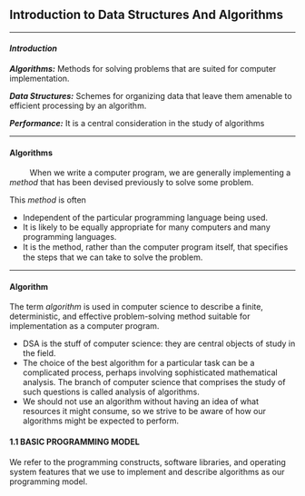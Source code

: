 ## Introduction to Data Structures And Algorithms
---
#### *Introduction*
***Algorithms:*** Methods for solving problems that are suited for computer implementation.

***Data Structures:*** Schemes for organizing data that leave them amenable to efficient processing by an algorithm.

***Performance:*** It is a central consideration in the study of algorithms

---

#### Algorithms

&nbsp;&nbsp;&nbsp;&nbsp;&nbsp;&nbsp;&nbsp;&nbsp; When we write a computer program, we are generally implementing a *method* that has been devised previously to solve some problem.

This *method* is often

- Independent of the particular programming language being used.
- It is likely to be equally appropriate for many computers and many programming languages.
- It is the method, rather than the computer program itself, that speciﬁes the steps that we can
take to solve the problem.

---

#### Algorithm

The term *algorithm* is used in computer science to describe a finite, deterministic, and effective problem-solving method suitable for implementation as a computer program.

- DSA is the stuff of computer science: they are central objects of study in the field.
- The choice of the best algorithm for a particular task can be a complicated process, perhaps involving sophisticated mathematical analysis. The branch of computer science that comprises the study of such questions is called analysis of algorithms.
- We should not use an algorithm without having an idea of what resources it might consume, so we strive to be aware of how our algorithms might be expected to perform.

#### 1.1 BASIC PROGRAMMING MODEL

We refer to the programming constructs, software libraries, and operating system features that we use to implement and describe algorithms as our programming model.


